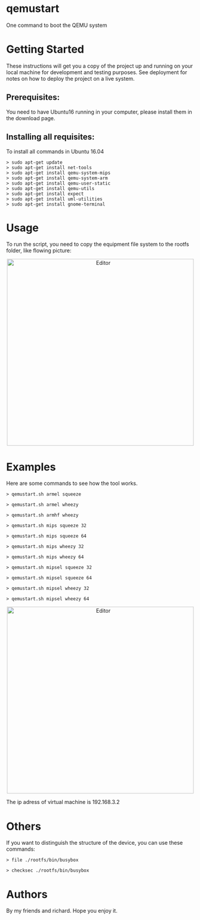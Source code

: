 # qemustart
One command to boot the QEMU system

# Getting Started

These instructions will get you a copy of the project up and running on your local machine for development and testing purposes. See deployment for notes on how to deploy the project on a live system.

## Prerequisites:

You need to have Ubuntu16 running in your computer, please install them in the download page.

## Installing all requisites:

To install all commands in Ubuntu 16.04 

```
> sudo apt-get update
> sudo apt-get install net-tools
> sudo apt-get install qemu-system-mips
> sudo apt-get install qemu-system-arm
> sudo apt-get install qemu-user-static
> sudo apt-get install qemu-utils
> sudo apt-get install expect
> sudo apt-get install uml-utilities
> sudo apt-get install gnome-terminal
```

# Usage

To run the script, you need to copy the equipment file system to the rootfs folder, like flowing picture:

<div align="center">
	<img src="./rootfs_pic.png" alt="Editor" width="500">
</div>

# Examples

Here are some commands to see how the tool works.

```
> qemustart.sh armel squeeze

> qemustart.sh armel wheezy
 
> qemustart.sh armhf wheezy

> qemustart.sh mips squeeze 32

> qemustart.sh mips squeeze 64

> qemustart.sh mips wheezy 32

> qemustart.sh mips wheezy 64

> qemustart.sh mipsel squeeze 32

> qemustart.sh mipsel squeeze 64

> qemustart.sh mipsel wheezy 32

> qemustart.sh mipsel wheezy 64
```

<div align="center">
	<img src="./runvm_pic.png" alt="Editor" width="500">
</div>

The ip adress of virtual machine is 192.168.3.2

# Others

If you want to distinguish the structure of the device, you can use these commands:

```
> file ./rootfs/bin/busybox

> checksec ./rootfs/bin/busybox
```

# Authors

By my friends and richard. Hope you enjoy it.
